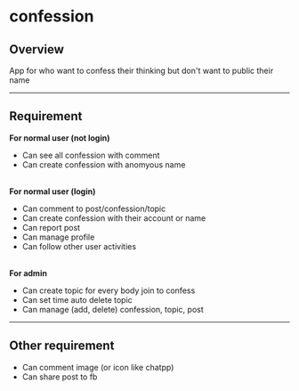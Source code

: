 # confession
<h2>Overview</h2>
<p>App for who want to confess their thinking but don't want to public their name </p>
<hr>
<h2>Requirement</h2>
<b>For normal user (not login)</b><br/>
<ul>
    <li>Can see all confession with comment</li>
    <li>Can create confession with anomyous name</li>
</ul><br/>
<b>For normal user (login)</b><br/>
<ul>
    <li>Can comment to post/confession/topic</li>
    <li>Can create confession with their account or name</li>
    <li>Can report post</li>
    <li>Can manage profile</li>
    <li>Can follow other user activities</li>
</ul><br/>
<b>For admin</b><br/>
<ul>
    <li>Can create topic for every body join to confess</li>
    <li>Can set time auto delete topic</li>
    <li>Can manage (add, delete) confession, topic, post</li>
</ul>
<hr>
<h2>Other requirement</h2>
<ul>
    <li>Can comment image (or icon like chatpp)</li>
    <li>Can share post to fb</li>
</ul>
